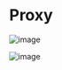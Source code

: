 # Proxy

![image](https://github.com/Jayash/java-design-patterns/assets/7610065/1e1197b0-b15a-4274-9ec0-ec70d65f6356)

![image](https://github.com/Jayash/java-design-patterns/assets/7610065/ff871da4-2d4b-4df8-987b-3ed36f6c8eba)

